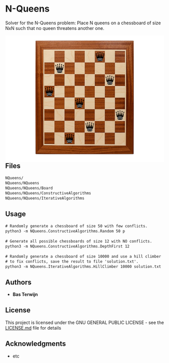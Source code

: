 # N-Queens

Solver for the N-Queens problem: Place N queens on a chessboard of
size NxN such that no queen threatens another one.

<img src="https://github.com/bterwijn/NQueens/blob/master/docs/solution.png" align="left" height="400" >

## Files

```
NQueens/
NQueens/NQueens
NQueens/NQueens/Board
NQueens/NQueens/ConstructiveAlgorithms
NQueens/NQueens/IterativeAlgorithms
```

## Usage

```
# Randomly generate a chessboard of size 50 with few conflicts.
python3 -m NQueens.ConstructiveAlgorithms.Random 50 p

# Generate all possible chessboards of size 12 with NO conflicts.
python3 -m NQueens.ConstructiveAlgorithms.DepthFirst 12

# Randomly generate a chessboard of size 10000 and use a hill climber
# to fix conflicts, save the result to file 'solution.txt'.
python3 -m NQueens.IterativeAlgorithms.HillClimber 10000 solution.txt
```

## Authors

* **Bas Terwijn**

## License

This project is licensed under the GNU GENERAL PUBLIC LICENSE - see the [LICENSE.md](LICENSE.md) file for details

## Acknowledgments

* etc
